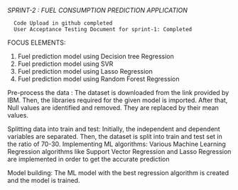 *SPRINT-2 : FUEL CONSUMPTION PREDICTION APPLICATION*

      Code Upload in github completed
      User Acceptance Testing Document for sprint-1: Completed

FOCUS ELEMENTS: 

1. Fuel prediction model using Decision tree Regression
2. Fuel prediction model using SVR
3. Fuel prediction model using Lasso Regression
4. Fuel prediction model using Random Forest Regression

Pre-process the data : 
	The dataset is downloaded from the link provided by IBM. Then, the libraries required for the given model is imported. After that, Null values are identified and removed. They are replaced by their mean values.

Splitting data into train and test:
	Initially, the independent and dependent variables are separated. Then, the dataset is split into train and test set in the ratio of 70-30.
Implementing ML algorithms:
	Various Machine Learning Regression algorithms like Support Vector Regression and Lasso Regression are implemented in order to get the accurate prediction

Model building:
	The ML model with the best regression algorithm is created and the model is trained.


